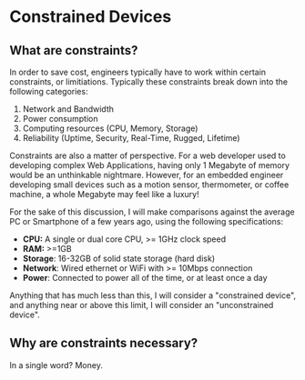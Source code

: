 # Constrained Devices

## What are constraints?

In order to save cost, engineers typically have to work within certain constraints, or limitiations. Typically these constraints break down into the following categories:

1. Network and Bandwidth
2. Power consumption
3. Computing resources (CPU, Memory, Storage)
4. Reliability (Uptime, Security, Real-Time, Rugged, Lifetime)

Constraints are also a matter of perspective. For a web developer used to developing complex Web Applications, having only 1 Megabyte of memory would be an unthinkable nightmare. However, for an embedded engineer developing small devices such as a motion sensor, thermometer, or coffee machine, a whole Megabyte may feel like a luxury!

For the sake of this discussion, I will make comparisons against the average PC or Smartphone of a few years ago, using the following specifications:

* **CPU:** A single or dual core CPU, >= 1GHz clock speed
* **RAM:** >=1GB
* **Storage**: 16-32GB of solid state storage (hard disk)
* **Network**: Wired ethernet or WiFi with >= 10Mbps connection
* **Power**: Connected to power all of the time, or at least once a day

Anything that has much less than this, I will consider a "constrained device", and anything near or above this limit, I will consider an "unconstrained device".

## Why are constraints necessary?

In a single word? Money.
